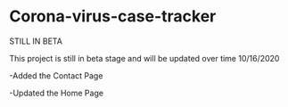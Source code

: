 # Corona-virus-case-tracker
STILL IN BETA

This project is still in beta stage and will be updated over time
10/16/2020

-Added the Contact Page

-Updated the Home Page
